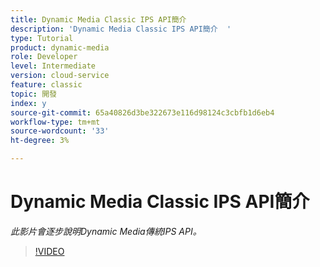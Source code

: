 ```yaml
---
title: Dynamic Media Classic IPS API簡介
description: 'Dynamic Media Classic IPS API簡介  '
type: Tutorial
product: dynamic-media
role: Developer
level: Intermediate
version: cloud-service
feature: classic
topic: 開發
index: y
source-git-commit: 65a40826d3be322673e116d98124c3cbfb1d6eb4
workflow-type: tm+mt
source-wordcount: '33'
ht-degree: 3%

---
```


# Dynamic Media Classic IPS API簡介

*此影片會逐步說明Dynamic Media傳統IPS API。*

>[!VIDEO](https://video.tv.adobe.com/v/335453?quality=9&learn=on)
